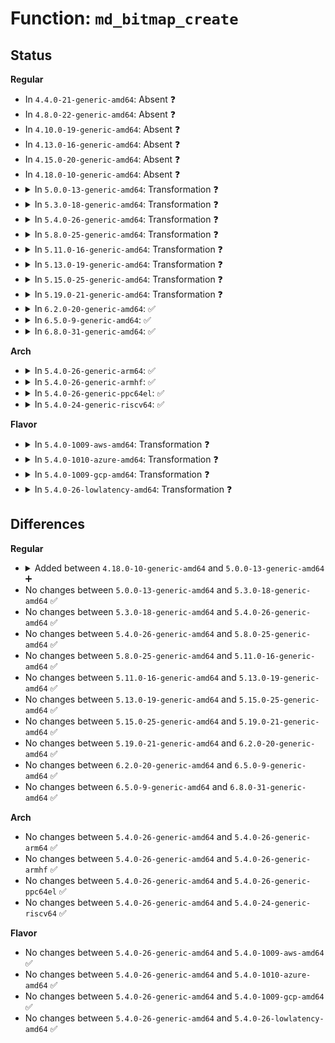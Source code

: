 # Function: <code>md_bitmap_create</code>

## Status
<b>Regular</b>
<ul>
<li>
In <code>4.4.0-21-generic-amd64</code>: Absent ❓
</li>
<li>
In <code>4.8.0-22-generic-amd64</code>: Absent ❓
</li>
<li>
In <code>4.10.0-19-generic-amd64</code>: Absent ❓
</li>
<li>
In <code>4.13.0-16-generic-amd64</code>: Absent ❓
</li>
<li>
In <code>4.15.0-20-generic-amd64</code>: Absent ❓
</li>
<li>
In <code>4.18.0-10-generic-amd64</code>: Absent ❓
</li>
<li>
<details>
<summary>In <code>5.0.0-13-generic-amd64</code>: Transformation ❓</summary>

```c
struct bitmap * md_bitmap_create(struct mddev * mddev, int slot)
```

```json
{
  "name": "md_bitmap_create",
  "collision_type": "Unique Global",
  "inline_type": "No",
  "funcs": [
    {
      "addr": 0,
      "name": "md_bitmap_create",
      "external": true,
      "loc": "drivers/md/md-bitmap.c:1809",
      "file": "drivers/md/md-bitmap.c",
      "inline": "seen, unknown",
      "caller_inline": [],
      "caller_func": [
        "drivers/md/md.c:md_ioctl",
        "drivers/md/md.c:md_ioctl",
        "drivers/md/md.c:md_run",
        "drivers/md/md-bitmap.c:get_bitmap_from_slot"
      ]
    }
  ],
  "symbols": [
    {
      "addr": 18446744071587439206,
      "name": "md_bitmap_create.cold.32",
      "section": ".text",
      "bind": "STB_LOCAL",
      "size": 267
    },
    {
      "addr": 18446744071587435328,
      "name": "md_bitmap_create",
      "section": ".text",
      "bind": "STB_GLOBAL",
      "size": 2083
    }
  ]
}
```
</details>
</li>
<li>
<details>
<summary>In <code>5.3.0-18-generic-amd64</code>: Transformation ❓</summary>

```c
struct bitmap * md_bitmap_create(struct mddev * mddev, int slot)
```

```json
{
  "name": "md_bitmap_create",
  "collision_type": "Unique Global",
  "inline_type": "No",
  "funcs": [
    {
      "addr": 0,
      "name": "md_bitmap_create",
      "external": true,
      "loc": "drivers/md/md-bitmap.c:1812",
      "file": "drivers/md/md-bitmap.c",
      "inline": "seen, unknown",
      "caller_inline": [],
      "caller_func": [
        "drivers/md/md.c:md_ioctl",
        "drivers/md/md.c:md_ioctl",
        "drivers/md/md.c:md_run",
        "drivers/md/md-bitmap.c:get_bitmap_from_slot"
      ]
    }
  ],
  "symbols": [
    {
      "addr": 18446744071587711798,
      "name": "md_bitmap_create.cold",
      "section": ".text",
      "bind": "STB_LOCAL",
      "size": 46
    },
    {
      "addr": 18446744071587708656,
      "name": "md_bitmap_create",
      "section": ".text",
      "bind": "STB_GLOBAL",
      "size": 1018
    }
  ]
}
```
</details>
</li>
<li>
<details>
<summary>In <code>5.4.0-26-generic-amd64</code>: Transformation ❓</summary>

```c
struct bitmap * md_bitmap_create(struct mddev * mddev, int slot)
```

```json
{
  "name": "md_bitmap_create",
  "collision_type": "Unique Global",
  "inline_type": "No",
  "funcs": [
    {
      "addr": 0,
      "name": "md_bitmap_create",
      "external": true,
      "loc": "drivers/md/md-bitmap.c:1812",
      "file": "drivers/md/md-bitmap.c",
      "inline": "seen, unknown",
      "caller_inline": [],
      "caller_func": [
        "drivers/md/md.c:md_ioctl",
        "drivers/md/md.c:md_ioctl",
        "drivers/md/md.c:md_run",
        "drivers/md/md-bitmap.c:get_bitmap_from_slot"
      ]
    }
  ],
  "symbols": [
    {
      "addr": 18446744071587916102,
      "name": "md_bitmap_create.cold",
      "section": ".text",
      "bind": "STB_LOCAL",
      "size": 46
    },
    {
      "addr": 18446744071587912960,
      "name": "md_bitmap_create",
      "section": ".text",
      "bind": "STB_GLOBAL",
      "size": 1018
    }
  ]
}
```
</details>
</li>
<li>
<details>
<summary>In <code>5.8.0-25-generic-amd64</code>: Transformation ❓</summary>

```c
struct bitmap * md_bitmap_create(struct mddev * mddev, int slot)
```

```json
{
  "name": "md_bitmap_create",
  "collision_type": "Unique Global",
  "inline_type": "No",
  "funcs": [
    {
      "addr": 0,
      "name": "md_bitmap_create",
      "external": true,
      "loc": "drivers/md/md-bitmap.c:1807",
      "file": "drivers/md/md-bitmap.c",
      "inline": "seen, unknown",
      "caller_inline": [],
      "caller_func": [
        "drivers/md/md.c:update_array_info",
        "drivers/md/md.c:set_bitmap_file",
        "drivers/md/md.c:md_run",
        "drivers/md/md-bitmap.c:md_bitmap_copy_from_slot"
      ]
    }
  ],
  "symbols": [
    {
      "addr": 18446744071588767652,
      "name": "md_bitmap_create.cold",
      "section": ".text",
      "bind": "STB_LOCAL",
      "size": 46
    },
    {
      "addr": 18446744071588764720,
      "name": "md_bitmap_create",
      "section": ".text",
      "bind": "STB_GLOBAL",
      "size": 591
    }
  ]
}
```
</details>
</li>
<li>
<details>
<summary>In <code>5.11.0-16-generic-amd64</code>: Transformation ❓</summary>

```c
struct bitmap * md_bitmap_create(struct mddev * mddev, int slot)
```

```json
{
  "name": "md_bitmap_create",
  "collision_type": "Unique Global",
  "inline_type": "No",
  "funcs": [
    {
      "addr": 0,
      "name": "md_bitmap_create",
      "external": true,
      "loc": "drivers/md/md-bitmap.c:1808",
      "file": "drivers/md/md-bitmap.c",
      "inline": "seen, unknown",
      "caller_inline": [],
      "caller_func": [
        "drivers/md/md.c:update_array_info",
        "drivers/md/md.c:set_bitmap_file",
        "drivers/md/md.c:md_run",
        "drivers/md/md-bitmap.c:md_bitmap_copy_from_slot"
      ]
    }
  ],
  "symbols": [
    {
      "addr": 18446744071591591604,
      "name": "md_bitmap_create.cold",
      "section": ".text",
      "bind": "STB_LOCAL",
      "size": 46
    },
    {
      "addr": 18446744071588785184,
      "name": "md_bitmap_create",
      "section": ".text",
      "bind": "STB_GLOBAL",
      "size": 591
    }
  ]
}
```
</details>
</li>
<li>
<details>
<summary>In <code>5.13.0-19-generic-amd64</code>: Transformation ❓</summary>

```c
struct bitmap * md_bitmap_create(struct mddev * mddev, int slot)
```

```json
{
  "name": "md_bitmap_create",
  "collision_type": "Unique Global",
  "inline_type": "No",
  "funcs": [
    {
      "addr": 0,
      "name": "md_bitmap_create",
      "external": true,
      "loc": "drivers/md/md-bitmap.c:1810",
      "file": "drivers/md/md-bitmap.c",
      "inline": "seen, unknown",
      "caller_inline": [],
      "caller_func": [
        "drivers/md/md.c:update_array_info",
        "drivers/md/md.c:set_bitmap_file",
        "drivers/md/md.c:md_run",
        "drivers/md/md-bitmap.c:md_bitmap_copy_from_slot"
      ]
    }
  ],
  "symbols": [
    {
      "addr": 18446744071591534713,
      "name": "md_bitmap_create.cold",
      "section": ".text",
      "bind": "STB_LOCAL",
      "size": 46
    },
    {
      "addr": 18446744071588671056,
      "name": "md_bitmap_create",
      "section": ".text",
      "bind": "STB_GLOBAL",
      "size": 591
    }
  ]
}
```
</details>
</li>
<li>
<details>
<summary>In <code>5.15.0-25-generic-amd64</code>: Transformation ❓</summary>

```c
struct bitmap * md_bitmap_create(struct mddev * mddev, int slot)
```

```json
{
  "name": "md_bitmap_create",
  "collision_type": "Unique Global",
  "inline_type": "No",
  "funcs": [
    {
      "addr": 0,
      "name": "md_bitmap_create",
      "external": true,
      "loc": "drivers/md/md-bitmap.c:1810",
      "file": "drivers/md/md-bitmap.c",
      "inline": "seen, unknown",
      "caller_inline": [],
      "caller_func": [
        "drivers/md/md.c:update_array_info",
        "drivers/md/md.c:set_bitmap_file",
        "drivers/md/md.c:md_run",
        "drivers/md/md-bitmap.c:md_bitmap_copy_from_slot"
      ]
    }
  ],
  "symbols": [
    {
      "addr": 18446744071592647550,
      "name": "md_bitmap_create.cold",
      "section": ".text",
      "bind": "STB_LOCAL",
      "size": 46
    },
    {
      "addr": 18446744071589349264,
      "name": "md_bitmap_create",
      "section": ".text",
      "bind": "STB_GLOBAL",
      "size": 588
    }
  ]
}
```
</details>
</li>
<li>
<details>
<summary>In <code>5.19.0-21-generic-amd64</code>: Transformation ❓</summary>

```c
struct bitmap * md_bitmap_create(struct mddev * mddev, int slot)
```

```json
{
  "name": "md_bitmap_create",
  "collision_type": "Unique Global",
  "inline_type": "No",
  "funcs": [
    {
      "addr": 0,
      "name": "md_bitmap_create",
      "external": true,
      "loc": "drivers/md/md-bitmap.c:1811",
      "file": "drivers/md/md-bitmap.c",
      "inline": "seen, unknown",
      "caller_inline": [],
      "caller_func": [
        "drivers/md/md.c:update_array_info",
        "drivers/md/md.c:set_bitmap_file",
        "drivers/md/md.c:md_run",
        "drivers/md/md-bitmap.c:md_bitmap_copy_from_slot"
      ]
    }
  ],
  "symbols": [
    {
      "addr": 18446744071594532581,
      "name": "md_bitmap_create.cold",
      "section": ".text",
      "bind": "STB_LOCAL",
      "size": 47
    },
    {
      "addr": 18446744071590823008,
      "name": "md_bitmap_create",
      "section": ".text",
      "bind": "STB_GLOBAL",
      "size": 584
    }
  ]
}
```
</details>
</li>
<li>
<details>
<summary>In <code>6.2.0-20-generic-amd64</code>: ✅</summary>

```c
struct bitmap * md_bitmap_create(struct mddev * mddev, int slot)
```

```json
{
  "name": "md_bitmap_create",
  "collision_type": "Unique Global",
  "inline_type": "No",
  "funcs": [
    {
      "addr": 18446744071592510704,
      "name": "md_bitmap_create",
      "external": true,
      "loc": "drivers/md/md-bitmap.c:1811",
      "file": "drivers/md/md-bitmap.c",
      "inline": "seen, unknown",
      "caller_inline": [],
      "caller_func": [
        "drivers/md/md.c:update_array_info",
        "drivers/md/md.c:set_bitmap_file",
        "drivers/md/md.c:md_run",
        "drivers/md/md-bitmap.c:md_bitmap_copy_from_slot"
      ]
    }
  ],
  "symbols": [
    {
      "addr": 18446744071592510704,
      "name": "md_bitmap_create",
      "section": ".text",
      "bind": "STB_GLOBAL",
      "size": 651
    }
  ]
}
```
</details>
</li>
<li>
<details>
<summary>In <code>6.5.0-9-generic-amd64</code>: ✅</summary>

```c
struct bitmap * md_bitmap_create(struct mddev * mddev, int slot)
```

```json
{
  "name": "md_bitmap_create",
  "collision_type": "Unique Global",
  "inline_type": "No",
  "funcs": [
    {
      "addr": 18446744071592941184,
      "name": "md_bitmap_create",
      "external": true,
      "loc": "drivers/md/md-bitmap.c:1877",
      "file": "drivers/md/md-bitmap.c",
      "inline": "seen, unknown",
      "caller_inline": [],
      "caller_func": [
        "drivers/md/md.c:update_array_info",
        "drivers/md/md.c:set_bitmap_file",
        "drivers/md/md.c:md_run",
        "drivers/md/md-bitmap.c:md_bitmap_copy_from_slot"
      ]
    }
  ],
  "symbols": [
    {
      "addr": 18446744071592941184,
      "name": "md_bitmap_create",
      "section": ".text",
      "bind": "STB_GLOBAL",
      "size": 651
    }
  ]
}
```
</details>
</li>
<li>
<details>
<summary>In <code>6.8.0-31-generic-amd64</code>: ✅</summary>

```c
struct bitmap * md_bitmap_create(struct mddev * mddev, int slot)
```

```json
{
  "name": "md_bitmap_create",
  "collision_type": "Unique Global",
  "inline_type": "No",
  "funcs": [
    {
      "addr": 18446744071593690928,
      "name": "md_bitmap_create",
      "external": true,
      "loc": "drivers/md/md-bitmap.c:1881",
      "file": "drivers/md/md-bitmap.c",
      "inline": "seen, unknown",
      "caller_inline": [],
      "caller_func": [
        "drivers/md/md.c:update_array_info",
        "drivers/md/md.c:set_bitmap_file",
        "drivers/md/md.c:md_run",
        "drivers/md/md-bitmap.c:md_bitmap_copy_from_slot"
      ]
    }
  ],
  "symbols": [
    {
      "addr": 18446744071593690928,
      "name": "md_bitmap_create",
      "section": ".text",
      "bind": "STB_GLOBAL",
      "size": 701
    }
  ]
}
```
</details>
</li>
</ul>
<b>Arch</b>
<ul>
<li>
<details>
<summary>In <code>5.4.0-26-generic-arm64</code>: ✅</summary>

```c
struct bitmap * md_bitmap_create(struct mddev * mddev, int slot)
```

```json
{
  "name": "md_bitmap_create",
  "collision_type": "Unique Global",
  "inline_type": "No",
  "funcs": [
    {
      "addr": 18446603336501144472,
      "name": "md_bitmap_create",
      "external": true,
      "loc": "drivers/md/md-bitmap.c:1812",
      "file": "drivers/md/md-bitmap.c",
      "inline": "seen, unknown",
      "caller_inline": [],
      "caller_func": [
        "drivers/md/md.c:md_ioctl",
        "drivers/md/md.c:md_ioctl",
        "drivers/md/md.c:md_run",
        "drivers/md/md-bitmap.c:get_bitmap_from_slot"
      ]
    }
  ],
  "symbols": [
    {
      "addr": 18446603336501144472,
      "name": "md_bitmap_create",
      "section": ".text",
      "bind": "STB_GLOBAL",
      "size": 1100
    }
  ]
}
```
</details>
</li>
<li>
<details>
<summary>In <code>5.4.0-26-generic-armhf</code>: ✅</summary>

```c
struct bitmap * md_bitmap_create(struct mddev * mddev, int slot)
```

```json
{
  "name": "md_bitmap_create",
  "collision_type": "Unique Global",
  "inline_type": "No",
  "funcs": [
    {
      "addr": 3233658496,
      "name": "md_bitmap_create",
      "external": true,
      "loc": "drivers/md/md-bitmap.c:1812",
      "file": "drivers/md/md-bitmap.c",
      "inline": "seen, unknown",
      "caller_inline": [],
      "caller_func": [
        "drivers/md/md.c:md_ioctl",
        "drivers/md/md.c:md_ioctl",
        "drivers/md/md.c:md_run",
        "drivers/md/md-bitmap.c:get_bitmap_from_slot"
      ]
    }
  ],
  "symbols": [
    {
      "addr": 3233658496,
      "name": "md_bitmap_create",
      "section": ".text",
      "bind": "STB_GLOBAL",
      "size": 1032
    }
  ]
}
```
</details>
</li>
<li>
<details>
<summary>In <code>5.4.0-26-generic-ppc64el</code>: ✅</summary>

```c
struct bitmap * md_bitmap_create(struct mddev * mddev, int slot)
```

```json
{
  "name": "md_bitmap_create",
  "collision_type": "Unique Global",
  "inline_type": "No",
  "funcs": [
    {
      "addr": 13835058055294651408,
      "name": "md_bitmap_create",
      "external": true,
      "loc": "drivers/md/md-bitmap.c:1812",
      "file": "drivers/md/md-bitmap.c",
      "inline": "seen, unknown",
      "caller_inline": [],
      "caller_func": [
        "drivers/md/md.c:md_ioctl",
        "drivers/md/md.c:md_ioctl",
        "drivers/md/md.c:md_run",
        "drivers/md/md-bitmap.c:get_bitmap_from_slot"
      ]
    }
  ],
  "symbols": [
    {
      "addr": 13835058055294651408,
      "name": "md_bitmap_create",
      "section": ".text",
      "bind": "STB_GLOBAL",
      "size": 1312
    }
  ]
}
```
</details>
</li>
<li>
<details>
<summary>In <code>5.4.0-24-generic-riscv64</code>: ✅</summary>

```c
struct bitmap * md_bitmap_create(struct mddev * mddev, int slot)
```

```json
{
  "name": "md_bitmap_create",
  "collision_type": "Unique Global",
  "inline_type": "No",
  "funcs": [
    {
      "addr": 18446743936277857466,
      "name": "md_bitmap_create",
      "external": true,
      "loc": "drivers/md/md-bitmap.c:1812",
      "file": "drivers/md/md-bitmap.c",
      "inline": "seen, unknown",
      "caller_inline": [],
      "caller_func": [
        "drivers/md/md.c:md_ioctl",
        "drivers/md/md.c:md_ioctl",
        "drivers/md/md.c:md_run",
        "drivers/md/md-bitmap.c:get_bitmap_from_slot"
      ]
    }
  ],
  "symbols": [
    {
      "addr": 18446743936277857466,
      "name": "md_bitmap_create",
      "section": ".text",
      "bind": "STB_GLOBAL",
      "size": 888
    }
  ]
}
```
</details>
</li>
</ul>
<b>Flavor</b>
<ul>
<li>
<details>
<summary>In <code>5.4.0-1009-aws-amd64</code>: Transformation ❓</summary>

```c
struct bitmap * md_bitmap_create(struct mddev * mddev, int slot)
```

```json
{
  "name": "md_bitmap_create",
  "collision_type": "Unique Global",
  "inline_type": "No",
  "funcs": [
    {
      "addr": 0,
      "name": "md_bitmap_create",
      "external": true,
      "loc": "drivers/md/md-bitmap.c:1812",
      "file": "drivers/md/md-bitmap.c",
      "inline": "seen, unknown",
      "caller_inline": [],
      "caller_func": [
        "drivers/md/md.c:md_ioctl",
        "drivers/md/md.c:md_ioctl",
        "drivers/md/md.c:md_run",
        "drivers/md/md-bitmap.c:get_bitmap_from_slot"
      ]
    }
  ],
  "symbols": [
    {
      "addr": 18446744071587547078,
      "name": "md_bitmap_create.cold",
      "section": ".text",
      "bind": "STB_LOCAL",
      "size": 46
    },
    {
      "addr": 18446744071587543936,
      "name": "md_bitmap_create",
      "section": ".text",
      "bind": "STB_GLOBAL",
      "size": 1018
    }
  ]
}
```
</details>
</li>
<li>
<details>
<summary>In <code>5.4.0-1010-azure-amd64</code>: Transformation ❓</summary>

```c
struct bitmap * md_bitmap_create(struct mddev * mddev, int slot)
```

```json
{
  "name": "md_bitmap_create",
  "collision_type": "Unique Global",
  "inline_type": "No",
  "funcs": [
    {
      "addr": 0,
      "name": "md_bitmap_create",
      "external": true,
      "loc": "drivers/md/md-bitmap.c:1812",
      "file": "drivers/md/md-bitmap.c",
      "inline": "seen, unknown",
      "caller_inline": [],
      "caller_func": [
        "drivers/md/md.c:md_ioctl",
        "drivers/md/md.c:md_ioctl",
        "drivers/md/md.c:md_run",
        "drivers/md/md-bitmap.c:get_bitmap_from_slot"
      ]
    }
  ],
  "symbols": [
    {
      "addr": 18446744071587315174,
      "name": "md_bitmap_create.cold",
      "section": ".text",
      "bind": "STB_LOCAL",
      "size": 46
    },
    {
      "addr": 18446744071587312032,
      "name": "md_bitmap_create",
      "section": ".text",
      "bind": "STB_GLOBAL",
      "size": 1018
    }
  ]
}
```
</details>
</li>
<li>
<details>
<summary>In <code>5.4.0-1009-gcp-amd64</code>: Transformation ❓</summary>

```c
struct bitmap * md_bitmap_create(struct mddev * mddev, int slot)
```

```json
{
  "name": "md_bitmap_create",
  "collision_type": "Unique Global",
  "inline_type": "No",
  "funcs": [
    {
      "addr": 0,
      "name": "md_bitmap_create",
      "external": true,
      "loc": "drivers/md/md-bitmap.c:1812",
      "file": "drivers/md/md-bitmap.c",
      "inline": "seen, unknown",
      "caller_inline": [],
      "caller_func": [
        "drivers/md/md.c:md_ioctl",
        "drivers/md/md.c:md_ioctl",
        "drivers/md/md.c:md_run",
        "drivers/md/md-bitmap.c:get_bitmap_from_slot"
      ]
    }
  ],
  "symbols": [
    {
      "addr": 18446744071587872246,
      "name": "md_bitmap_create.cold",
      "section": ".text",
      "bind": "STB_LOCAL",
      "size": 46
    },
    {
      "addr": 18446744071587869104,
      "name": "md_bitmap_create",
      "section": ".text",
      "bind": "STB_GLOBAL",
      "size": 1018
    }
  ]
}
```
</details>
</li>
<li>
<details>
<summary>In <code>5.4.0-26-lowlatency-amd64</code>: Transformation ❓</summary>

```c
struct bitmap * md_bitmap_create(struct mddev * mddev, int slot)
```

```json
{
  "name": "md_bitmap_create",
  "collision_type": "Unique Global",
  "inline_type": "No",
  "funcs": [
    {
      "addr": 0,
      "name": "md_bitmap_create",
      "external": true,
      "loc": "drivers/md/md-bitmap.c:1812",
      "file": "drivers/md/md-bitmap.c",
      "inline": "seen, unknown",
      "caller_inline": [],
      "caller_func": [
        "drivers/md/md.c:md_ioctl",
        "drivers/md/md.c:md_ioctl",
        "drivers/md/md.c:md_run",
        "drivers/md/md-bitmap.c:get_bitmap_from_slot"
      ]
    }
  ],
  "symbols": [
    {
      "addr": 18446744071587987358,
      "name": "md_bitmap_create.cold",
      "section": ".text",
      "bind": "STB_LOCAL",
      "size": 70
    },
    {
      "addr": 18446744071587984144,
      "name": "md_bitmap_create",
      "section": ".text",
      "bind": "STB_GLOBAL",
      "size": 1063
    }
  ]
}
```
</details>
</li>
</ul>

## Differences
<b>Regular</b>
<ul>
<li>
<details>
<summary>Added between <code>4.18.0-10-generic-amd64</code> and <code>5.0.0-13-generic-amd64</code> ➕</summary>

```c
struct bitmap * md_bitmap_create(struct mddev * mddev, int slot)
```
</details>
</li>
<li>
No changes between <code>5.0.0-13-generic-amd64</code> and <code>5.3.0-18-generic-amd64</code> ✅
</li>
<li>
No changes between <code>5.3.0-18-generic-amd64</code> and <code>5.4.0-26-generic-amd64</code> ✅
</li>
<li>
No changes between <code>5.4.0-26-generic-amd64</code> and <code>5.8.0-25-generic-amd64</code> ✅
</li>
<li>
No changes between <code>5.8.0-25-generic-amd64</code> and <code>5.11.0-16-generic-amd64</code> ✅
</li>
<li>
No changes between <code>5.11.0-16-generic-amd64</code> and <code>5.13.0-19-generic-amd64</code> ✅
</li>
<li>
No changes between <code>5.13.0-19-generic-amd64</code> and <code>5.15.0-25-generic-amd64</code> ✅
</li>
<li>
No changes between <code>5.15.0-25-generic-amd64</code> and <code>5.19.0-21-generic-amd64</code> ✅
</li>
<li>
No changes between <code>5.19.0-21-generic-amd64</code> and <code>6.2.0-20-generic-amd64</code> ✅
</li>
<li>
No changes between <code>6.2.0-20-generic-amd64</code> and <code>6.5.0-9-generic-amd64</code> ✅
</li>
<li>
No changes between <code>6.5.0-9-generic-amd64</code> and <code>6.8.0-31-generic-amd64</code> ✅
</li>
</ul>
<b>Arch</b>
<ul>
<li>
No changes between <code>5.4.0-26-generic-amd64</code> and <code>5.4.0-26-generic-arm64</code> ✅
</li>
<li>
No changes between <code>5.4.0-26-generic-amd64</code> and <code>5.4.0-26-generic-armhf</code> ✅
</li>
<li>
No changes between <code>5.4.0-26-generic-amd64</code> and <code>5.4.0-26-generic-ppc64el</code> ✅
</li>
<li>
No changes between <code>5.4.0-26-generic-amd64</code> and <code>5.4.0-24-generic-riscv64</code> ✅
</li>
</ul>
<b>Flavor</b>
<ul>
<li>
No changes between <code>5.4.0-26-generic-amd64</code> and <code>5.4.0-1009-aws-amd64</code> ✅
</li>
<li>
No changes between <code>5.4.0-26-generic-amd64</code> and <code>5.4.0-1010-azure-amd64</code> ✅
</li>
<li>
No changes between <code>5.4.0-26-generic-amd64</code> and <code>5.4.0-1009-gcp-amd64</code> ✅
</li>
<li>
No changes between <code>5.4.0-26-generic-amd64</code> and <code>5.4.0-26-lowlatency-amd64</code> ✅
</li>
</ul>
